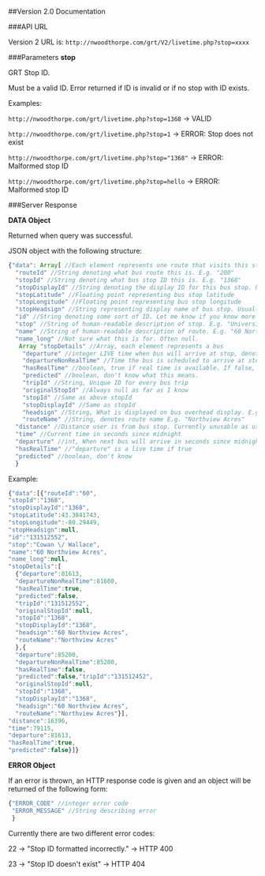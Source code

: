 ##Version 2.0 Documentation

###API URL

Version 2 URL is: `http://nwoodthorpe.com/grt/V2/livetime.php?stop=xxxx`

###Parameters
**stop**

GRT Stop ID.

Must be a valid ID. Error returned if ID is invalid or if no stop with ID exists.

Examples:

`http://nwoodthorpe.com/grt/livetime.php?stop=1368` -> VALID

`http://nwoodthorpe.com/grt/livetime.php?stop=1` -> ERROR: Stop does not exist

`http://nwoodthorpe.com/grt/livetime.php?stop="1368"` -> ERROR: Malformed stop ID

`http://nwoodthorpe.com/grt/livetime.php?stop=hello` -> ERROR: Malformed stop ID

###Server Response

**DATA Object**

Returned when query was successful.

JSON object with the following structure:

```javascript
{"data": Array[ //Each element represents one route that visits this stop
  "routeId" //String denoting what bus route this is. E.g. "200"
  "stopId" //String denoting what bus stop ID this is. E.g. "1368"
  "stopDisplayId" //String denoting the display ID for this bus stop. Usually identical to stopId
  "stopLatitude" //Floating point representing bus stop latitude
  "stopLongitude" //Floating point representing bus stop longitude
  "stopHeadsign" //String representing display name of bus stop. Usually null if not a terminal stop
  "id" //String denoting some sort of ID. Let me know if you know more about this.
  "stop" //String of human-readable description of stop. E.g. "University / King"
  "name" //String of human-readable description of route. E.g. "60 Northview Acres"
  "name_long" //Not sure what this is for. Often null.
   Array "stopDetails" //Array, each element represents a bus
    "departure" //integer LIVE time when bus will arrive at stop, denoted in seconds since midnight. E.g. 81613
    "departureNonRealTime" //Time the bus is scheduled to arrive at stop in seconds since midnight. E.g. 81600
    "hasRealTime" //boolean, true if real time is available. If false, "departure" == "departureNonRealTime"
    "predicted" //boolean, don't know what this means.
    "tripId" //String, Unique ID for every bus trip
    "originalStopId" //Always null as far as I know
    "stopId" //Same as above stopId
    "stopDisplayId" //Same as stopId
    "headsign" //String, What is displayed on bus overhead display. E.g. "60 Northview Acres"
    "routeName" //String, denotes route name E.g. "Northview Acres"
  "distance" //Distance user is from bus stop. Currently unusable as user position is set internally.
  "time" //Current time in seconds since midnight
  "departure" //int, When next bus will arrive in seconds since midnight, LIVE time if below is true
  "hasRealTime" //"departure" is a live time if true
  "predicted" //boolean, don't know
  }
```

Example:

```javascript
{"data":[{"routeId":"60",
"stopId":"1368",
"stopDisplayId":"1368",
"stopLatitude":43.3841743,
"stopLongitude":-80.29449,
"stopHeadsign":null,
"id":"131512552",
"stop":"Cowan \/ Wallace",
"name":"60 Northview Acres",
"name_long":null,
"stopDetails":[
  {"departure":81613,
  "departureNonRealTime":81600,
  "hasRealTime":true,
  "predicted":false,
  "tripId":"131512552",
  "originalStopId":null,
  "stopId":"1368",
  "stopDisplayId":"1368",
  "headsign":"60 Northview Acres",
  "routeName":"Northview Acres"
  },{
  "departure":85200,
  "departureNonRealTime":85200,
  "hasRealTime":false,
  "predicted":false,"tripId":"131512452",
  "originalStopId":null,
  "stopId":"1368",
  "stopDisplayId":"1368",
  "headsign":"60 Northview Acres",
  "routeName":"Northview Acres"}],
"distance":16396,
"time":79115,
"departure":81613,
"hasRealTime":true,
"predicted":false}]}
```

**ERROR Object**

If an error is thrown, an HTTP response code is given and an object will be returned of the following form:

```javascript
{"ERROR_CODE" //integer error code
 "ERROR_MESSAGE" //String describing error
 }
 ```
 
 Currently there are two different error codes:
 
 22 -> "Stop ID formatted incorrectly." -> HTTP 400
 
 23 -> "Stop ID doesn't exist" -> HTTP 404